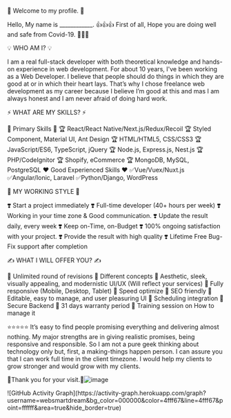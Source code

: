🎉 Welcome to my profile. 🎉

Hello, My name is ____________.
👍👍👍 First of all, Hope you are doing well and safe from Covid-19. 🙏🙏🙏

💡 WHO AM I? 💡

I am a real full-stack developer with both theoretical knowledge and hands-on experience in web development. 
For about 10 years, I've been working as a Web Developer.
I believe that people should do things in which they are good at or in which their heart lays.
That’s why I chose freelance web development as my career because I believe I’m good at this and mas I am always honest and I am never afraid of doing hard work.

⚡ WHAT ARE MY SKILLS? ⚡

🥇 Primary Skills 🥇
🏆 React/React Native/Next.js/Redux/Recoil
🏆 Styled Component, Material UI, Ant Design
🏆 HTML/HTML5, CSS/CSS3
🏆 JavaScript/ES6, TypeScript, jQuery
🏆 Node.js, Express.js, Nest.js
🏆 PHP/CodeIgnitor
🏆 Shopify, eCommerce
🏆 MongoDB, MySQL, PostgreSQL
❤️ Good Experienced Skills ❤️
✅Vue/Vuex/Nuxt.js
✅Angular/Ionic, Laravel
✅Python/Django,  WordPress

🎨 MY WORKING STYLE 🎨

❣️ Start a project immediately
❣️ Full-time developer (40+ hours per week)
❣️ Working in your time zone & Good communication.
❣️ Update the result daily, every week
❣️ Keep on-Time, on-Budget
❣️ 100% ongoing satisfaction with your project.
❣️ Provide the result with high quality
❣️ Lifetime Free Bug-Fix support after completion

✍️ WHAT I WILL OFFER YOU? ✍️

📌 Unlimited round of revisions
📌 Different concepts
📌 Aesthetic, sleek, visually appealing, and modernistic UI/UX (Will reflect your services)
📌 Fully responsive (Mobile, Desktop, Tablet)
📌 Speed optimize
📌 SEO friendly
📌 Editable, easy to manage, and user pleasuring UI
📌 Scheduling integration
📌 Secure Backend
📌 31 days warranty period
📌 Training session on How to manage it

⭐⭐⭐⭐⭐
It’s easy to find people promising everything and delivering almost nothing.
My major strengths are in giving realistic promises, being responsive and responsible.
So I am not a pure geek thinking about technology only but, first, a making-things happen person.
I can assure you that I can work full time in the client timezone.
I would help my clients to grow stronger and would grow with my clients.

🙏Thank you for your visit.🙏![image](https://user-images.githubusercontent.com/88822174/145702478-27c80a5b-3bc4-4f77-b706-9fb49c61867b.png)

<p align="centre">![GitHub Activity Graph](https://activity-graph.herokuapp.com/graph?username=websmartdream&bg_color=000000&color=4fff67&line=4fff67&point=ffffff&area=true&hide_border=true)  </p>
